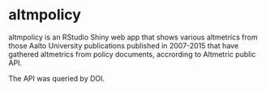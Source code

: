 altmpolicy
==========

altmpolicy is an RStudio Shiny web app that shows various altmetrics from those Aalto University publications published in 2007-2015 that have gathered altmetrics from policy documents, accrording to Altmetric public API.

The API was queried by DOI.
